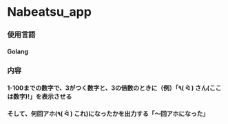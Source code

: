 # Nabeatsu_app

### 使用言語
#### Golang
### 内容
#### 1-100までの数字で、3がつく数字と、3の倍数のときに（例）「٩( ᐛ ) さん(ここは数字)!」を表示させる
#### そして、何回アホ(٩( ᐛ ) これ)になったかを出力する「〜回アホになった」
